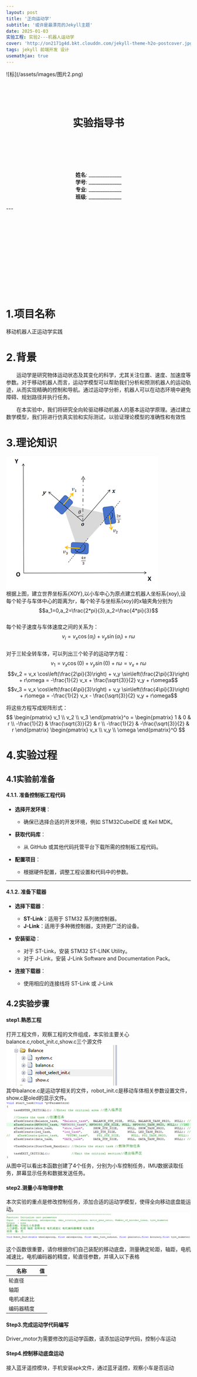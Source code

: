 ```yaml
---
layout: post
title: '正向运动学'
subtitle: '或许是最漂亮的Jekyll主题'
date: 2025-01-03
实验工程: 实验2---机器人运动学
cover: 'http://on2171g4d.bkt.clouddn.com/jekyll-theme-h2o-postcover.jpg'
tags: jekyll 前端开发 设计
usemathjax: true
---
```

<head>
    <script src="https://cdn.mathjax.org/mathjax/latest/MathJax.js?config=TeX-AMS-MML_HTMLorMML" type="text/javascript"></script>
    <script type="text/x-mathjax-config">
        MathJax.Hub.Config({
            tex2jax: {
            skipTags: ['script', 'noscript', 'style', 'textarea', 'pre'],
            inlineMath: [['$','$']]
            }
        });
    </script>
</head>
![标](/assets/images/图片2.png)
&nbsp;

&nbsp;

&nbsp;
<h1 style="text-align: center;">实验指导书</h1>

&nbsp;

&nbsp;

&nbsp;


<p style="text-align: center;">
    <strong>姓名</strong>: ______________<br> 
    <strong>学号</strong>: ______________<br>
    <strong>专业</strong>: ______________<br>
    <strong>班级</strong>: ______________<br>
</p>
---

&nbsp;




&nbsp;




&nbsp;



&nbsp;




&nbsp;



&nbsp;




&nbsp;







# 1.项目名称
 移动机器人正运动学实践

# 2.背景


 <p style="text-indent: 2em;">运动学是研究物体运动状态及其变化的科学，尤其关注位置、速度、加速度等参数。对于移动机器人而言，运动学模型可以帮助我们分析和预测机器人的运动轨迹，从而实现精确的控制和导航。通过运动学分析，机器人可以在动态环境中避免障碍、规划路径并执行任务。</p>
<p style="text-indent: 2em;">在本实验中，我们将研究全向轮驱动移动机器人的基本运动学原理。通过建立数学模型，我们将进行仿真实验和实际测试，以验证理论模型的准确性和有效性</p>

# 3.理论知识
![pic](/assets/images/图片1.png)<br>
   根据上图，建立世界坐标系{XOY},以小车中心为原点建立机器人坐标系{xoy},设每个轮子与车体中心的距离为r，每个轮子与坐标系{xoy}的x轴夹角分别为<br>$$a_1=0,a_2=\frac{2*pi}{3},a_2=\frac{4*pi}{3}$$<br>每个轮子速度与车体速度之间的关系为：<br>
   $$v_i = v_x \cos(\alpha_i) + v_y \sin(\alpha_i) + r\omega$$<br>
对于三轮全转车体，可以列出三个轮子的运动学方程：
$$v_1 = v_x \cos(0) + v_y \sin(0) + r\omega = v_x + r\omega$$
$$v_2 = v_x \cos\left(\frac{2\pi}{3}\right) + v_y \sin\left(\frac{2\pi}{3}\right) + r\omega = -\frac{1}{2} v_x + \frac{\sqrt{3}}{2} v_y + r\omega$$
$$v_3 = v_x \cos\left(\frac{4\pi}{3}\right) + v_y \sin\left(\frac{4\pi}{3}\right) + r\omega = -\frac{1}{2} v_x - \frac{\sqrt{3}}{2} v_y + r\omega$$

将这些方程写成矩阵形式：
$$
\begin{pmatrix}
v_1 \\
v_2 \\
v_3
\end{pmatrix}^o =
\begin{pmatrix}
1 & 0 & r \\
-\frac{1}{2} & \frac{\sqrt{3}}{2} & r \\
-\frac{1}{2} & -\frac{\sqrt{3}}{2} & r
\end{pmatrix}
\begin{pmatrix}
v_x \\
v_y \\
\omega
\end{pmatrix}^O
$$


# 4.实验过程
## 4.1实验前准备

#### 4.1.1. 准备控制板工程代码

- **选择开发环境**：
  - 确保已选择合适的开发环境，例如 STM32CubeIDE 或 Keil MDK。

- **获取代码库**：
  - 从 GitHub 或其他代码托管平台下载所需的控制板工程代码。

- **配置项目**：
  - 根据硬件配置，调整工程设置和代码中的参数。

---

#### 4.1.2. 准备下载器

- **选择下载器**：
  - **ST-Link**：适用于 STM32 系列微控制器。
  - **J-Link**：适用于多种微控制器，支持更广泛的设备。

- **安装驱动**：
  - 对于 ST-Link，安装 STM32 ST-LINK Utility。
  - 对于 J-Link，安装 J-Link Software and Documentation Pack。

- **连接下载器**：
  - 使用相应的连接线将 ST-Link 或 J-Link 


## 4.2实验步骤
#### step1.熟悉工程
  打开工程文件，观察工程的文件组成，本实验主要关心balance.c,robot_init.c,show.c三个源文件<br>
  ![](/assets/images/图片3.png)<br>
  其中balance.c是运动学相关的文件，robot_init.c是移动车体相关参数设置文件，show.c是oled的显示文件。
   ![](/assets/images/图片4.png)<br>
   从图中可以看出本函数创建了4个任务，分别为小车控制任务，IMU数据读取任务，屏幕显示任务和数据发送任务。
#### step2.测量小车物理参数   
   本次实验的重点是修改控制任务，添加合适的运动学模型，使得全向移动底盘能运动。
![](/assets/images/图片5.png)<br>

这个函数很重要，请你根据你们自己装配的移动底盘，测量确定轮距，轴距，电机减速比，电机编码器的精度，轮直径参数，并填入以下表格

| 名称      | 值            |
|-----------|--------------|
| 轮直径     |             |
| 轴距        |            |
| 电机减速比   |            |
| 编码器精度   |            |


#### Step3.完成运动学代码编写
Driver_motor为需要修改的运动学函数，请添加运动学代码，控制小车运动

#### Step4.控制移动底盘运动
接入蓝牙遥控模块，手机安装apk文件，通过蓝牙遥控，观察小车是否运动

